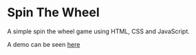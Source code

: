 # Spin The Wheel

A simple spin the wheel game using HTML, CSS and JavaScript.

A demo can be seen [here](https://sarahcec.github.io/spin-the-wheel/)
